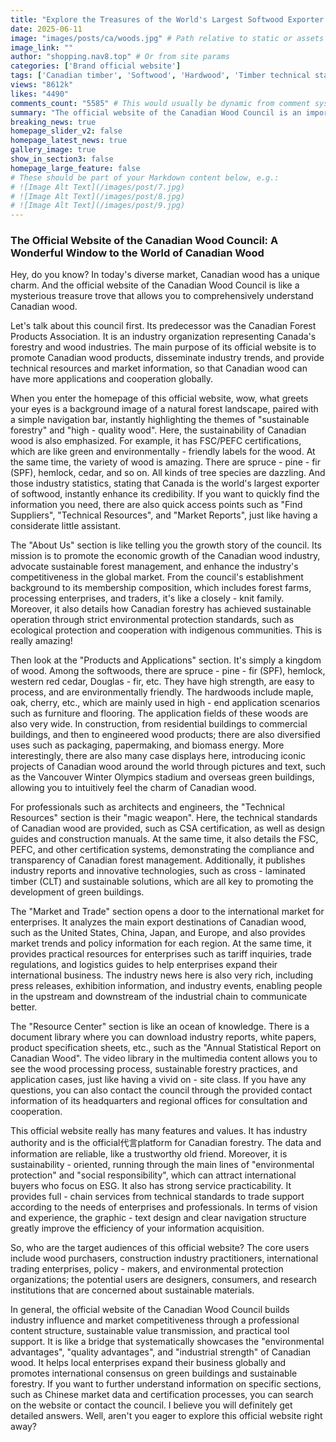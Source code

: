 ```yaml
---
title: "Explore the Treasures of the World's Largest Softwood Exporter's Timber on the Website of the Canadian Wood Council"
date: 2025-06-11
image: "images/posts/ca/woods.jpg" # Path relative to static or assets
image_link: ""
author: "shopping.nav8.top" # Or from site params
categories: ['Brand official website']
tags: ['Canadian timber', 'Softwood', 'Hardwood', 'Timber technical standards', 'Timber design guide', 'Timber construction manual', 'Interpretation of sustainability certification', 'Industry report', 'Innovative technology', 'Sustainable solutions', 'Tariff inquiry', 'Trade regulations', 'Logistics guide', 'Industry dynamic information']
views: "8612k"
likes: "4490"
comments_count: "5585" # This would usually be dynamic from comment system
summary: "The official website of the Canadian Wood Council is an important window to understand Canadian wood. The website introduces the situation of the association, showcases wood products and their applications, etc. It has multiple sections to serve professionals and enterprises. It is characterized by authority, a sustainable orientation, and high practicality. The target audience is extensive, and it promotes the internationalization and sustainable development of the Canadian wood industry."
breaking_news: true   
homepage_slider_v2: false  
homepage_latest_news: true  
gallery_image: true  
show_in_section3: false
homepage_large_feature: false
# These should be part of your Markdown content below, e.g.:
# ![Image Alt Text](/images/post/7.jpg)
# ![Image Alt Text](/images/post/8.jpg)
# ![Image Alt Text](/images/post/9.jpg)
---
```


### The Official Website of the Canadian Wood Council: A Wonderful Window to the World of Canadian Wood

Hey, do you know? In today's diverse market, Canadian wood has a unique charm. And the official website of the Canadian Wood Council is like a mysterious treasure trove that allows you to comprehensively understand Canadian wood.

Let's talk about this council first. Its predecessor was the Canadian Forest Products Association. It is an industry organization representing Canada's forestry and wood industries. The main purpose of its official website is to promote Canadian wood products, disseminate industry trends, and provide technical resources and market information, so that Canadian wood can have more applications and cooperation globally.

When you enter the homepage of this official website, wow, what greets your eyes is a background image of a natural forest landscape, paired with a simple navigation bar, instantly highlighting the themes of "sustainable forestry" and "high - quality wood". Here, the sustainability of Canadian wood is also emphasized. For example, it has FSC/PEFC certifications, which are like green and environmentally - friendly labels for the wood. At the same time, the variety of wood is amazing. There are spruce - pine - fir (SPF), hemlock, cedar, and so on. All kinds of tree species are dazzling. And those industry statistics, stating that Canada is the world's largest exporter of softwood, instantly enhance its credibility. If you want to quickly find the information you need, there are also quick access points such as "Find Suppliers", "Technical Resources", and "Market Reports", just like having a considerate little assistant.

The "About Us" section is like telling you the growth story of the council. Its mission is to promote the economic growth of the Canadian wood industry, advocate sustainable forest management, and enhance the industry's competitiveness in the global market. From the council's establishment background to its membership composition, which includes forest farms, processing enterprises, and traders, it's like a closely - knit family. Moreover, it also details how Canadian forestry has achieved sustainable operation through strict environmental protection standards, such as ecological protection and cooperation with indigenous communities. This is really amazing!

Then look at the "Products and Applications" section. It's simply a kingdom of wood. Among the softwoods, there are spruce - pine - fir (SPF), hemlock, western red cedar, Douglas - fir, etc. They have high strength, are easy to process, and are environmentally friendly. The hardwoods include maple, oak, cherry, etc., which are mainly used in high - end application scenarios such as furniture and flooring. The application fields of these woods are also very wide. In construction, from residential buildings to commercial buildings, and then to engineered wood products; there are also diversified uses such as packaging, papermaking, and biomass energy. More interestingly, there are also many case displays here, introducing iconic projects of Canadian wood around the world through pictures and text, such as the Vancouver Winter Olympics stadium and overseas green buildings, allowing you to intuitively feel the charm of Canadian wood.

For professionals such as architects and engineers, the "Technical Resources" section is their "magic weapon". Here, the technical standards of Canadian wood are provided, such as CSA certification, as well as design guides and construction manuals. At the same time, it also details the FSC, PEFC, and other certification systems, demonstrating the compliance and transparency of Canadian forest management. Additionally, it publishes industry reports and innovative technologies, such as cross - laminated timber (CLT) and sustainable solutions, which are all key to promoting the development of green buildings.

The "Market and Trade" section opens a door to the international market for enterprises. It analyzes the main export destinations of Canadian wood, such as the United States, China, Japan, and Europe, and also provides market trends and policy information for each region. At the same time, it provides practical resources for enterprises such as tariff inquiries, trade regulations, and logistics guides to help enterprises expand their international business. The industry news here is also very rich, including press releases, exhibition information, and industry events, enabling people in the upstream and downstream of the industrial chain to communicate better.

The "Resource Center" section is like an ocean of knowledge. There is a document library where you can download industry reports, white papers, product specification sheets, etc., such as the "Annual Statistical Report on Canadian Wood". The video library in the multimedia content allows you to see the wood processing process, sustainable forestry practices, and application cases, just like having a vivid on - site class. If you have any questions, you can also contact the council through the provided contact information of its headquarters and regional offices for consultation and cooperation.

This official website really has many features and values. It has industry authority and is the official代言platform for Canadian forestry. The data and information are reliable, like a trustworthy old friend. Moreover, it is sustainability - oriented, running through the main lines of "environmental protection" and "social responsibility", which can attract international buyers who focus on ESG. It also has strong service practicability. It provides full - chain services from technical standards to trade support according to the needs of enterprises and professionals. In terms of vision and experience, the graphic - text design and clear navigation structure greatly improve the efficiency of your information acquisition.

So, who are the target audiences of this official website? The core users include wood purchasers, construction industry practitioners, international trading enterprises, policy - makers, and environmental protection organizations; the potential users are designers, consumers, and research institutions that are concerned about sustainable materials.

In general, the official website of the Canadian Wood Council builds industry influence and market competitiveness through a professional content structure, sustainable value transmission, and practical tool support. It is like a bridge that systematically showcases the "environmental advantages", "quality advantages", and "industrial strength" of Canadian wood. It helps local enterprises expand their business globally and promotes international consensus on green buildings and sustainable forestry. If you want to further understand information on specific sections, such as Chinese market data and certification processes, you can search on the website or contact the council. I believe you will definitely get detailed answers. Well, aren't you eager to explore this official website right away? 
